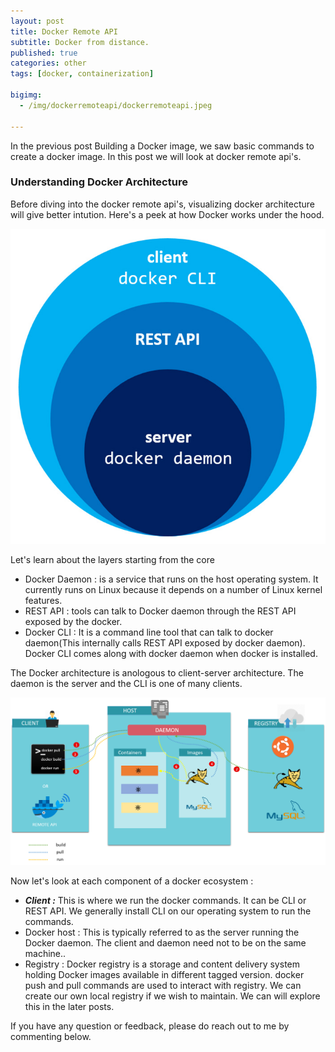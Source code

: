 ```yaml
---
layout: post
title: Docker Remote API 
subtitle: Docker from distance.
published: true
categories: other
tags: [docker, containerization]

bigimg:
  - /img/dockerremoteapi/dockerremoteapi.jpeg

---
```



<p>
In the previous post Building a Docker image, we saw basic commands to create a docker image. In this post we will look at docker remote api's.
</p>

<h3>Understanding Docker Architecture</h3>
<p>
Before diving into the docker remote api's, visualizing docker architecture will give better intution. Here's a peek at how Docker works under the hood.
</p>
<img src="/img/dockerremoteapi/docker_core.jpg" alt="docker_core"/>


<p>
Let's learn about the layers starting from the core

<ul>
	<li> Docker Daemon : is a service that runs on the host operating system. It currently runs on Linux because it depends on a number of Linux kernel features. </li>
	<li> REST API : tools can talk to Docker daemon through the REST API exposed by the docker. </li>
	<li> Docker CLI : It is a command line tool that can talk to docker daemon(This internally calls REST API exposed by docker daemon). Docker CLI comes
along with docker daemon when docker is installed. </li>

</ul>
</p>

<p>
The Docker architecture is anologous to client-server architecture. The daemon is the server and the CLI is one of many clients.
</p>

<img src="/img/dockerremoteapi/docker_steps.png" alt="docker_steps"/>

<p>
Now let's look at each component of a docker ecosystem : 

<ul>
	<li> <strong><em>Client :</em></strong> This is where we run the docker commands. It can be CLI or REST API. We generally install CLI on our operating system to run the commands. </li>
	<li> Docker host : This is typically referred to as the server running the Docker daemon. The client and daemon need not to be on the same machine.. </li>
	<li> Registry : Docker registry is a storage and content delivery system holding Docker images available in different tagged version. docker push and
 pull commands are used to interact with registry. We can create our own local registry if we wish to maintain. We can will explore this 
 in the later posts. </li>

</ul>



<p>If you have any question or feedback, please do reach out to me by commenting below.</p>

